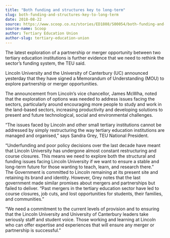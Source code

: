 ```yaml
---
title: "Both funding and structures key to long-term"
slug: both-funding-and-structures-key-to-long-term
date: 2018-08-22
source: https://www.scoop.co.nz/stories/ED1808/S00054/both-funding-and-structures-key-to-long-term.htm
source-name: Scoop
author: Tertiary Education Union
author-slug: tertiary-education-union
---
```


<p>The latest exploration of a partnership or merger
opportunity between two tertiary education institutions is
further evidence that we need to rethink the sector’s
funding system, the TEU said.</p>

<p>Lincoln University and the University of
Canterbury (UC) announced yesterday that they have
signed a Memorandum of Understanding (MOU) to explore
partnership or merger opportunities.</p>

<p>The
announcement from Lincoln’s vice chancellor, James McWha,
noted that the exploration of options was needed to address
issues facing the sectors, particularly around encouraging
more people to study and work in the land-based sectors,
increasing productivity and developing solutions to present
and future technological, social and environmental
challenges.</p>

<p>“The issues faced by Lincoln and other
small tertiary institutions cannot be addressed by simply
restructuring the way tertiary education institutions are
managed and organised,” says Sandra Grey, TEU National
President.</p>

<p>“Underfunding and poor policy decisions
over the last decade have meant that Lincoln University has
undergone almost constant restructuring and course closures.
This means we need to explore both the structural and
funding issues facing Lincoln University if we want to
ensure a stable and long-term future for those wanting to
teach, learn, and research there.”<br>The Government is committed to Lincoln
remaining at its present site and retaining its brand and
identity.   However, Grey notes that the last government
made similar promises about mergers and partnerships but
failed to deliver. “Past mergers in the tertiary education
sector have led to course closures, job cuts, and lost
opportunities for students, their families, and
communities.”</p>

<p>“We need a commitment to the
current levels of provision and to ensuring that the Lincoln
University and University of Canterbury leaders take
seriously staff and student voice. Those working and
learning at Lincoln who can offer expertise and experiences
that will ensure any merger or partnership is
successful.”</p>